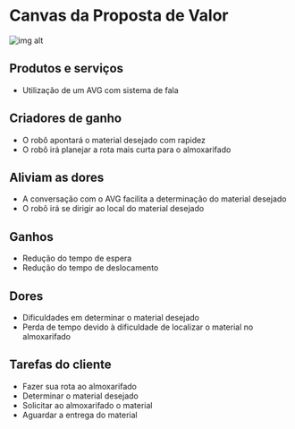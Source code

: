 # Canvas da Proposta de Valor

![img alt](/img/value.png)

## Produtos e serviços

- Utilização de um AVG com sistema de fala

## Criadores de ganho

- O robô apontará o material desejado com rapidez
- O robô irá planejar a rota mais curta para o almoxarifado


## Aliviam as dores

- A conversação com o AVG facilita a determinação do material desejado
- O robô irá se dirigir ao local do material desejado

## Ganhos

- Redução do tempo de espera
- Redução do tempo de deslocamento

## Dores

- Dificuldades em determinar o material desejado
- Perda de tempo devido à dificuldade de localizar o material no almoxarifado

## Tarefas do cliente

- Fazer sua rota ao almoxarifado
- Determinar o material desejado
- Solicitar ao almoxarifado o material
- Aguardar a entrega do material